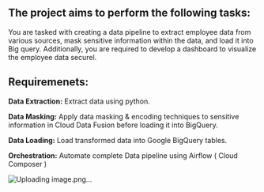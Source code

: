 ## The project aims to perform the following tasks:
You are tasked with creating a data pipeline to extract employee data from various sources, mask sensitive information within the data,
and load it into Big query. Additionally, you are required to develop a dashboard to visualize the employee data securel.

## Requiremenets:

**Data Extraction:** Extract data using python.

**Data Masking:** Apply data masking & encoding techniques to sensitive information in Cloud Data Fusion before loading it into BigQuery.

**Data Loading:** Load transformed data into Google BigQuery tables.

**Orchestration:** Automate complete Data pipeline using Airflow ( Cloud Composer )

![Uploading image.png…]()
